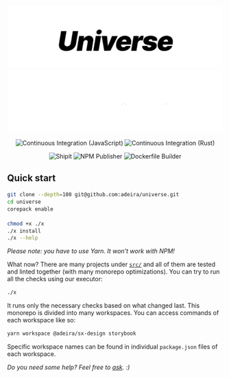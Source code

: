 <!-- https://github.blog/changelog/2021-11-24-specify-theme-context-for-images-in-markdown/ -->

![Universe-Light](https://raw.githubusercontent.com/adeira/universe/master/assets/universe-light-mode-crunch.png#gh-light-mode-only)![Universe-Dark](https://raw.githubusercontent.com/adeira/universe/master/assets/universe-dark-mode-crunch.png#gh-dark-mode-only)

<div align="center">

![Continuous Integration (JavaScript)](<https://github.com/adeira/universe/workflows/Continuous%20Integration%20(JavaScript)/badge.svg>) ![Continuous Integration (Rust)](<https://github.com/adeira/universe/workflows/Continuous%20Integration%20(Rust)/badge.svg>)

![Shipit](https://github.com/adeira/universe/workflows/Shipit/badge.svg) ![NPM Publisher](https://github.com/adeira/universe/workflows/NPM%20Publisher/badge.svg) ![Dockerfile Builder](https://github.com/adeira/universe/workflows/Dockerfile%20Builder/badge.svg)

</div>

## Quick start

```bash
git clone --depth=100 git@github.com:adeira/universe.git
cd universe
corepack enable

chmod +x ./x
./x install
./x --help
```

_Please note: you have to use Yarn. It won't work with NPM!_

What now? There are many projects under [`src/`](/src) and all of them are tested and linted together (with many monorepo optimizations). You can try to run all the checks using our executor:

```bash
./x
```

It runs only the necessary checks based on what changed last. This monorepo is divided into many workspaces. You can access commands of each workspace like so:

```bash
yarn workspace @adeira/sx-design storybook
```

Specific workspace names can be found in individual `package.json` files of each workspace.

_Do you need some help? Feel free to [ask](https://github.com/adeira/universe/discussions). :)_
